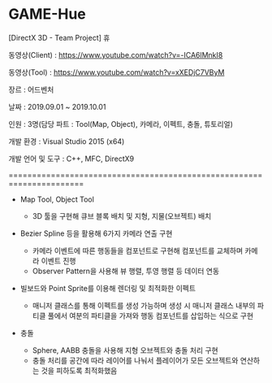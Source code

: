 # GAME-Hue
[DirectX 3D - Team Project] 휴


동영상(Client)    : https://www.youtube.com/watch?v=-ICA6lMnkI8

동영상(Tool)      : https://www.youtube.com/watch?v=xXEDjC7VByM

장르              : 어드벤처

날짜              : 2019.09.01 ~ 2019.10.01

인원              : 3명(담당 파트 : Tool(Map, Object), 카메라, 이펙트, 충돌, 튜토리얼)

개발 환경         : Visual Studio 2015 (x64)

개발 언어 및 도구  : C++, MFC, DirectX9


======================================================================

* Map Tool, Object Tool
  - 3D 툴을 구현해 큐브 블록 배치 및 지형, 지물(오브젝트) 배치

* Bezier Spline 등을 활용해 6가지 카메라 연출 구현
  - 카메라 이벤트에 따른 행동들을 컴포넌트로 구현해 컴포넌트를 교체하며 카메라 이벤트 진행
  - Observer Pattern을 사용해 뷰 행렬, 투영 행렬 등 데이터 연동

* 빌보드와 Point Sprite를 이용해 렌더링 및 최적화한 이펙트
  - 매니저 클래스를 통해 이펙트를 생성 가능하며 생성 시 매니저 클래스 내부의 파티클 풀에서 여분의 파티클을 가져와 행동 컴포넌트를 삽입하는 식으로 구현

* 충돌
  - Sphere, AABB 충돌을 사용해 지형 오브젝트와 충돌 처리 구현
  - 충돌 처리를 공간에 따라 레이어를 나눠서 플레이어가 모든 오브젝트와 연산하는 것을 피하도록 최적화했음
